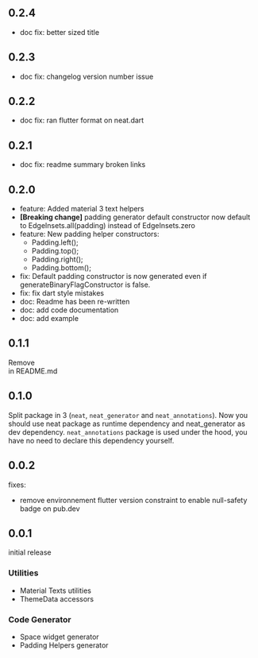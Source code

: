 ## 0.2.4
* doc fix: better sized title

## 0.2.3
* doc fix: changelog version number issue

## 0.2.2
* doc fix: ran flutter format on neat.dart

## 0.2.1
* doc fix: readme summary broken links

## 0.2.0
* feature: Added material 3 text helpers
* **[Breaking change]** padding generator default constructor now default to EdgeInsets.all(padding) instead of EdgeInsets.zero
* feature: New padding helper constructors:
  * Padding.left();
  * Padding.top();
  * Padding.right();
  * Padding.bottom();
* fix: Default padding constructor is now generated even if generateBinaryFlagConstructor is false.
* fix: fix dart style mistakes
* doc: Readme has been re-written
* doc: add code documentation
* doc: add example

## 0.1.1
Remove <br/> in README.md

## 0.1.0
Split package in 3 (`neat`, `neat_generator` and `neat_annotations`).
Now you should use neat package as runtime dependency and neat_generator as dev dependency.
`neat_annotations` package is used under the hood, you have no need to declare this dependency yourself.

## 0.0.2
fixes:
- remove environnement flutter version constraint to enable null-safety badge on pub.dev 

## 0.0.1
initial release

### Utilities
* Material Texts utilities
* ThemeData accessors

### Code Generator
* Space widget generator
* Padding Helpers generator
